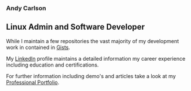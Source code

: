 ### Andy Carlson  
## Linux Admin and Software Developer  
  
While I maintain a few repositories the vast majority of my development work in contained in [Gists][gist url].  
  
My [LinkedIn][linkedin profile] profile maintains a detailed information my career experience including education and certifications.  
  
For further information including demo's and articles take a look at my [Professional Portfolio][portfolio website].

[portfolio website]: https://bng44270.github.io "Portfolio"
[linkedin profile]: http://linkedin.com/in/carlsonandy/ "LinkedIn"
[gist url]: https://gists.github.com/bng44270

<!--
**bng44270/bng44270** is a ✨ _special_ ✨ repository because its `README.md` (this file) appears on your GitHub profile.

Here are some ideas to get you started:

- 🔭 I’m currently working on ...
- 🌱 I’m currently learning ...
- 👯 I’m looking to collaborate on ...
- 🤔 I’m looking for help with ...
- 💬 Ask me about ...
- 📫 How to reach me: ...
- 😄 Pronouns: ...
- ⚡ Fun fact: ...
-->
